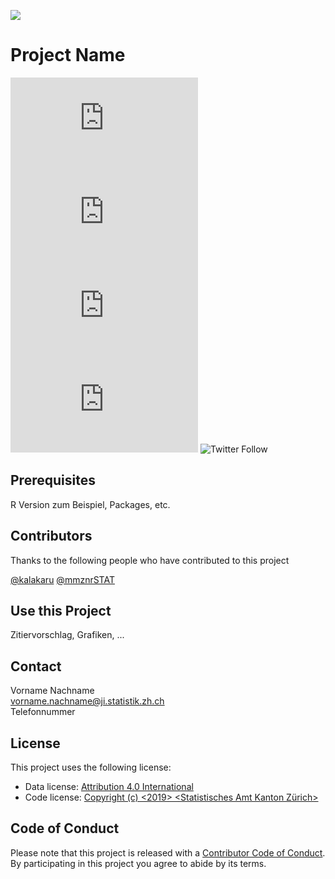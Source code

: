 ![](https://opendata.swiss/content/uploads/2016/02/kt_zh.png)

# Project Name

![GitHub repo size](https://img.shields.io/github/repo-size/scottydocs/README-template.md)
![GitHub contributors](https://img.shields.io/github/contributors/scottydocs/README-template.md)
![GitHub stars](https://img.shields.io/github/stars/scottydocs/README-template.md?style=social)
![GitHub forks](https://img.shields.io/github/forks/scottydocs/README-template.md?style=social)
![Twitter Follow](https://img.shields.io/twitter/follow/statistik_zh?style=social)

## Prerequisites

R Version zum Beispiel, Packages, etc.

## Contributors

Thanks to the following people who have contributed to this project

[@kalakaru](https://github.com/kalakaru)
[@mmznrSTAT](https://github.com/mmznrSTAT)

## Use this Project

Zitiervorschlag, Grafiken, ...

## Contact

Vorname Nachname <br>
vorname.nachname@ji.statistik.zh.ch <br>
Telefonnummer <br>

## License

This project uses the following license: <br>
- Data license: [Attribution 4.0 International](https://github.com/statistikZH/STAT_Schablone/blob/master/LICENSE_data)
- Code license: [Copyright (c) <2019> <Statistisches Amt Kanton Zürich>](https://github.com/statistikZH/STAT_Schablone/blob/master/LICENSE_code)

## Code of Conduct
Please note that this project is released with a [Contributor Code of Conduct](https://github.com/statistikZH/STAT_Schablone/blob/master/code_of_conduct.md). By participating in this project you agree to abide by its terms.

